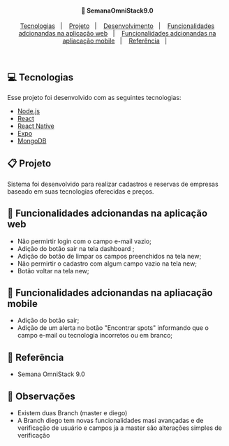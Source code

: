 <h4 align="center">
  🎯 SemanaOmniStack9.0
</h4>

<p align="center">
  <a href="#rocket-tecnologias">Tecnologias</a>&nbsp;&nbsp;&nbsp;|&nbsp;&nbsp;&nbsp;
  <a href="#-projeto">Projeto</a>&nbsp;&nbsp;&nbsp;|&nbsp;&nbsp;&nbsp;
  <a href="#-layout">Desenvolvimento</a>&nbsp;&nbsp;&nbsp;|&nbsp;&nbsp;&nbsp;
  <a href="#-layout">Funcionalidades adcionandas na aplicação web</a>&nbsp;&nbsp;&nbsp;|&nbsp;&nbsp;&nbsp;
  <a href="#-layout">Funcionalidades adcionandas na apliacação mobile</a>&nbsp;&nbsp;&nbsp;|&nbsp;&nbsp;&nbsp;
  <a href="#-layout">Referência</a>&nbsp;&nbsp;&nbsp;|&nbsp;&nbsp;&nbsp;
</p>

<br>

## 💻 Tecnologias

Esse projeto foi desenvolvido com as seguintes tecnologias:

- [Node.js](https://nodejs.org/en/)
- [React](https://reactjs.org/)
- [React Native](https://reactnative.dev/)
- [Expo](https://expo.io/)
- [MongoDB](hhttps://www.mongodb.com/)

## 📋 Projeto

Sistema foi desenvolvido para realizar cadastros e reservas de empresas baseado em suas tecnologias oferecidas e preços.

## 📡 Funcionalidades adcionandas na aplicação web                             

-  Não permirtir login com o campo e-mail vazio;
-  Adição do botão sair na tela dashboard ;
-  Adição do botão de limpar os campos preenchidos na tela new;
-  Não permirtir o cadastro com algum campo vazio na tela new;
-  Botão voltar na tela new;

## 📱 Funcionalidades adcionandas na apliacação mobile 

-  Adição do botão sair;
-  Adição de um alerta no botão "Encontrar spots" informando que o campo e-mail ou tecnologia incorretos ou em branco;

## 🎥 Referência 

- Semana OmniStack 9.0

## 🔔 Observações 

- Existem duas Branch (master e diego)
- A Branch diego tem novas funcionalidades masi avançadas e de verificação de usuário e campos ja a master são alterações simples de verificação
